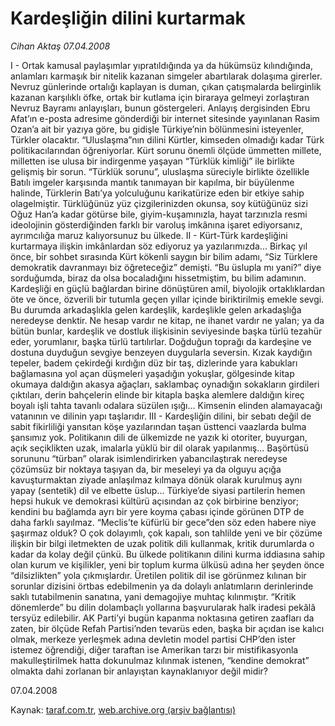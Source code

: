 # Kardeşliğin dilini kurtarmak

*Cihan Aktaş 07.04.2008*

<div class="yazi">I - Ortak kamusal paylaşımlar yıpratıldığında ya da hükümsüz kılındığında, anlamları karmaşık bir nitelik kazanan simgeler abartılarak dolaşıma girerler. Nevruz günlerinde ortalığı kaplayan is duman, çıkan çatışmalarda belirginlik kazanan karşılıklı öfke, ortak bir kutlama için biraraya gelmeyi zorlaştıran Nevruz Bayramı anlayışları, bunun göstergeleri. 
Anlayış dergisinden Ebru Afat’ın e-posta adresime gönderdiği bir internet sitesinde yayınlanan Rasim Ozan’a ait bir yazıya göre, bu gidişle Türkiye’nin bölünmesini isteyenler, Türkler olacaktır. 
“Uluslaşma”nın dilini Kürtler, kimseden olmadığı kadar Türk politikacılarından öğreniyorlar. Kürt sorunu önemli ölçüde ümmetten millete, milletten ise ulusa bir indirgenme yaşayan “Türklük kimliği” ile birlikte gelişmiş bir sorun. “Türklük sorunu”, uluslaşma süreciyle birlikte özellikle Batılı imgeler karşısında mantık tanımayan bir kapılma, bir büyülenme halinde, Türklerin Batı’ya yolculuğunu karikatürize eden bir etkiye sahip olagelmiştir. Türklüğünüz yüz çizgilerinizden okunsa, soy kütüğünüz sizi Oğuz Han’a kadar götürse bile, giyim-kuşamınızla, hayat tarzınızla resmi ideolojinin gösterdiğinden farklı bir varoluş imkânına işaret ediyorsanız, ayrımcılığa maruz kalıyorsunuz bu ülkede. 
II - Kürt-Türk kardeşliğini kurtarmaya ilişkin imkânlardan söz ediyoruz ya yazılarımızda... Birkaç yıl önce, bir sohbet sırasında Kürt kökenli saygın bir bilim adamı, “Siz Türklere demokratik davranmayı biz öğreteceğiz” demişti. “Bu üslupla mı yani?” diye sorduğumda, biraz da olsa bocaladığını hissetmiştim, bu bilim adamının.
Kardeşliği en güçlü bağlardan birine dönüştüren amil, biyolojik ortaklıklardan öte ve önce, özverili bir tutumla geçen yıllar içinde biriktirilmiş emekle sevgi. Bu durumda arkadaşlıkla gelen kardeşlik, kardeşlikle gelen arkadaşlığa neredeyse denktir. Ne hesap vardır ne kitap, ne ihanet vardır ne yalan; ya da bütün bunlar, kardeşlik ve dostluk ilişkisinin seviyesinde başka türlü tezahür eder, yorumlanır, başka türlü tartılırlar.  
Doğduğun toprağı da kardeşine ve dostuna duyduğun sevgiye benzeyen duygularla seversin. Kızak kaydığın tepeler, badem çekirdeği kırdığın düz bir taş, dizlerinde yara kabukları bağlamasına yol açan düşmeleri yaşadığın yokuşlar, gölgesinde kitap okumaya daldığın akasya ağaçları, saklambaç oynadığın sokakların girdileri çıktıları, derin bahçelerin elinde bir kitapla başka alemlere daldığın kireç boyalı işli tahta tavanlı odalara süzülen ışığı... Kimsenin elinden alamayacağı vatanının ve dilinin yapı taşlarıdır.
III - Kardeşliğin dilini, bir sebatı değil de sabit fikirliliği yansıtan köşe yazılarından taşan üsttenci vaazlarda bulma şansımız yok. Politikanın dili de ülkemizde ne yazık ki otoriter, buyurgan, açık seçiklikten uzak, imalarla yüklü bir dil olarak yapılanmış... 
Başörtüsü sorununu “türban” olarak isimlendirirken yabancılaştırak neredeyse çözümsüz bir noktaya taşıyan da, bir meseleyi ya da olguyu açığa kavuşturmaktan ziyade anlaşılmaz kılmaya dönük olarak kurulmuş aynı yapay (sentetik) dil ve elbette üslup... 
Türkiye’de siyasi partilerin hemen hepsi hukuk ve demokrasi kültürü açısından az çok birbirine benziyor; kendini bu bağlamda ayrı bir yere koyma çabası içinde görünen DTP de daha farklı sayılmaz. “Meclis’te küfürlü bir gece”den söz eden habere niye şaşırmaz olduk? O çok dolayımlı, çok kapalı, son tahlilde yeni ve bir çözüme ilişkin bir bilgi iletmekten de uzak politik dili kullanmak, kritik durumlarda o kadar da kolay değil çünkü. Bu ülkede politikanın dilini kurma iddiasına sahip olan kurum ve kişilikler, yeni bir toplum kurma ülküsü adına her şeyden önce “dilsizlikten” yola çıkmışlardır. Üretilen politik dil ise görünmez kılınan bir sorunlar dizisini örtbas edebilmenin ya da dolaylı anlatımların derinlerinde saklı tutabilmenin sanatına, yani demagojiye muhtaç kılınmıştır.
“Kritik dönemlerde” bu dilin dolambaçlı yollarına başvurularak halk iradesi pekâlâ tersyüz edilebilir.
AK Parti’yi bugün kapanma noktasına getiren zaafları da zaten, bir ölçüde Refah Partisi’nden tevarüs eden, başka bir açıdan ise kalıcı olmak, merkeze yerleşmek adına devletin model partisi CHP’den ister istemez öğrendiği, diğer taraftan ise Amerikan tarzı bir mistifikasyonla makulleştirilmek hatta dokunulmaz kılınmak istenen, “kendine demokrat” olmakta dahi zorlanan bir anlayıştan kaynaklanıyor değil midir?

07.04.2008</div>

Kaynak: [taraf.com.tr](m), [web.archive.org (arşiv bağlantısı)](http://web.archive.org/web/20101201061043/http://taraf.com.tr/cihan-aktas/makale-kardesligin-dilini-kurtarmak.htm)
